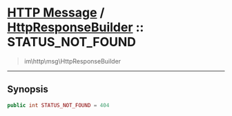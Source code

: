 # [HTTP Message](http.md) / [HttpResponseBuilder](http-HttpResponseBuilder.md) :: STATUS_NOT_FOUND
 > im\http\msg\HttpResponseBuilder
____

## Synopsis
```php
public int STATUS_NOT_FOUND = 404
```
